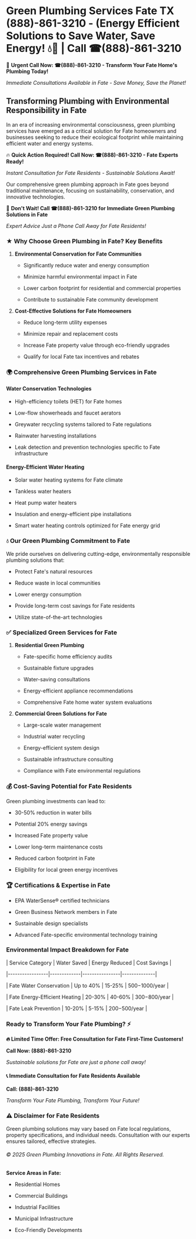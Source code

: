 # Green Plumbing Services Fate TX (888)-861-3210 - (Energy Efficient Solutions to Save Water, Save Energy! 💧🌿 | Call ☎(888)-861-3210

🚨 **Urgent Call Now: ☎(888)-861-3210 - Transform Your Fate Home's Plumbing Today!**
*Immediate Consultations Available in Fate - Save Money, Save the Planet!*

## Transforming Plumbing with Environmental Responsibility in Fate

In an era of increasing environmental consciousness, green plumbing services have emerged as a critical solution for Fate homeowners and businesses seeking to reduce their ecological footprint while maintaining efficient water and energy systems. 

🔥 **Quick Action Required! Call Now: ☎(888)-861-3210 - Fate Experts Ready!**
*Instant Consultation for Fate Residents - Sustainable Solutions Await!*

Our comprehensive green plumbing approach in Fate goes beyond traditional maintenance, focusing on sustainability, conservation, and innovative technologies.

🚨 **Don't Wait! Call ☎(888)-861-3210 for Immediate Green Plumbing Solutions in Fate**
*Expert Advice Just a Phone Call Away for Fate Residents!*

### ★ Why Choose Green Plumbing in Fate? Key Benefits

1. **Environmental Conservation for Fate Communities** 
   - Significantly reduce water and energy consumption
   - Minimize harmful environmental impact in Fate
   - Lower carbon footprint for residential and commercial properties
   - Contribute to sustainable Fate community development

2. **Cost-Effective Solutions for Fate Homeowners** 
   - Reduce long-term utility expenses
   - Minimize repair and replacement costs
   - Increase Fate property value through eco-friendly upgrades
   - Qualify for local Fate tax incentives and rebates

### 🌍 Comprehensive Green Plumbing Services in Fate

#### Water Conservation Technologies
- High-efficiency toilets (HET) for Fate homes
- Low-flow showerheads and faucet aerators
- Greywater recycling systems tailored to Fate regulations
- Rainwater harvesting installations
- Leak detection and prevention technologies specific to Fate infrastructure

#### Energy-Efficient Water Heating
- Solar water heating systems for Fate climate
- Tankless water heaters
- Heat pump water heaters
- Insulation and energy-efficient pipe installations
- Smart water heating controls optimized for Fate energy grid

### 💧 Our Green Plumbing Commitment to Fate

We pride ourselves on delivering cutting-edge, environmentally responsible plumbing solutions that:
- Protect Fate's natural resources
- Reduce waste in local communities
- Lower energy consumption
- Provide long-term cost savings for Fate residents
- Utilize state-of-the-art technologies

### ✅ Specialized Green Services for Fate

1. **Residential Green Plumbing**
   - Fate-specific home efficiency audits
   - Sustainable fixture upgrades
   - Water-saving consultations
   - Energy-efficient appliance recommendations
   - Comprehensive Fate home water system evaluations

2. **Commercial Green Solutions for Fate**
   - Large-scale water management
   - Industrial water recycling
   - Energy-efficient system design
   - Sustainable infrastructure consulting
   - Compliance with Fate environmental regulations

### 💰 Cost-Saving Potential for Fate Residents

Green plumbing investments can lead to:
- 30-50% reduction in water bills
- Potential 20% energy savings
- Increased Fate property value
- Lower long-term maintenance costs
- Reduced carbon footprint in Fate
- Eligibility for local green energy incentives

### 🏆 Certifications & Expertise in Fate

- EPA WaterSense® certified technicians
- Green Business Network members in Fate
- Sustainable design specialists
- Advanced Fate-specific environmental technology training

### Environmental Impact Breakdown for Fate

| Service Category | Water Saved | Energy Reduced | Cost Savings |
|-----------------|-------------|----------------|--------------|
| Fate Water Conservation | Up to 40% | 15-25% | $500-$1000/year |
| Fate Energy-Efficient Heating | 20-30% | 40-60% | $300-$800/year |
| Fate Leak Prevention | 10-20% | 5-15% | $200-$500/year |

### Ready to Transform Your Fate Plumbing? ⚡

**🔥 Limited Time Offer: Free Consultation for Fate First-Time Customers!**

**Call Now: (888)-861-3210**
*Sustainable solutions for Fate are just a phone call away!*

#### 📞 Immediate Consultation for Fate Residents Available

**Call: (888)-861-3210**
*Transform Your Fate Plumbing, Transform Your Future!*

### ⚠️ Disclaimer for Fate Residents

Green plumbing solutions may vary based on Fate local regulations, property specifications, and individual needs. Consultation with our experts ensures tailored, effective strategies.

###### © 2025 Green Plumbing Innovations in Fate. All Rights Reserved.

**Service Areas in Fate:** 
- Residential Homes
- Commercial Buildings
- Industrial Facilities
- Municipal Infrastructure
- Eco-Friendly Developments